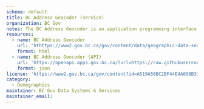 ```yaml
---
schema: default
title: BC Address Geocoder (service)
organization: BC Gov
notes: The BC Address Geocoder is an application programming interface (API) web service. It can be integrated into existing applications to find physical locations, with latitudinal and longitudinal coordinates. Use the BC Address Geocoder for reliable, inclusive, and low-cost geocoding solutions for location analysis and data-driven decision-making.
resources:
  - name: BC Address Geocoder
    url: 'hthttps://www2.gov.bc.ca/gov/content/data/geographic-data-services/location-services/geocoder'
    format: html
  - name: BC Address Geocoder (API)
    url: 'https://openapi.apps.gov.bc.ca/?url=https://raw.githubusercontent.com/bcgov/api-specs/master/geocoder/geocoder-combined.json'
    format: json
license: 'https://www2.gov.bc.ca/gov/content?id=A519A56BC2BF44E4A008B33FCF527F61'
category:
  - Demographics
maintainer: BC Gov Data Systems & Services
maintainer_email: 
---
```

